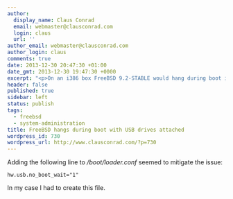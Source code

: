 ```yaml
---
author:
  display_name: Claus Conrad
  email: webmaster@clausconrad.com
  login: claus
  url: ''
author_email: webmaster@clausconrad.com
author_login: claus
comments: true
date: 2013-12-30 20:47:30 +01:00
date_gmt: 2013-12-30 19:47:30 +0000
excerpt: "<p>On an i386 box FreeBSD 9.2-STABLE would hang during boot if (and only if) I had some USB drives attached to the machine.</p>\r\n"
header: false
published: true
sidebar: left
status: publish
tags:
  - freebsd
  - system-administration
title: FreeBSD hangs during boot with USB drives attached
wordpress_id: 730
wordpress_url: http://www.clausconrad.com/?p=730
---
```

Adding the following line to _/boot/loader.conf_ seemed to mitigate the issue:

```
hw.usb.no_boot_wait="1"
```

In my case I had to create this file.
